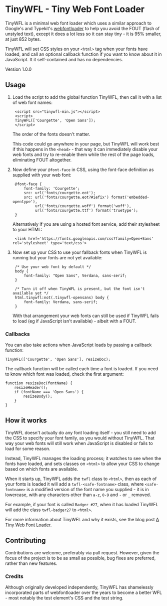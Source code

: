 # TinyWFL - Tiny Web Font Loader

TinyWFL is a minimal web font loader which uses a similar approach to Google's
and Typekit's [webfontloader](https://github.com/typekit/webfontloader/) to
help you avoid the FOUT (flash of unstyled text), except it does a lot less so
it can stay tiny - it is 95% smaller, at just 852 bytes.

TinyWFL will set CSS styles on your ``<html>`` tag when your fonts have loaded,
and call an optional callback function if you want to know about it in
JavaScript. It it self-contained and has no dependencies.

Version 1.0.0


## Usage

1. Load the script to add the global function TinyWFL, then call it with a list
   of web font names:

        <script src="tinywfl-min.js"></script>
        <script>
        TinyWFL(['Courgette', 'Open Sans']);
        </script>

   The order of the fonts doesn't matter.
   
   This code could go anywhere in your page, but TinyWFL will work best if this
   happens in the ``<head>`` - that way it can immediately disable your web
   fonts and try to re-enable them while the rest of the page loads,
   eliminating FOUT altogether.

2. Now define your ``@font-face`` in CSS, using the font-face definition as
   supplied with your web font:
   
        @font-face {
            font-family: 'Courgette';
            src: url('fonts/courgette.eot');
            src: url('fonts/courgette.eot?#iefix') format('embedded-opentype'),
                 url('fonts/courgette.woff') format('woff'),
                 url('fonts/courgette.ttf') format('truetype');
        }

   Alternatively if you are using a hosted font service, add their stylesheet
   to your HTML:
   
        <link href='https://fonts.googleapis.com/css?family=Open+Sans' rel='stylesheet' type='text/css'>

3. Now set up your CSS to use your fallback fonts when TinyWFL is running but
   your fonts are not yet available:
    
        /* Use your web font by default */
        body {
            font-family: "Open Sans", Verdana, sans-serif;
        }
        
        /* Turn it off when TinyWFL is present, but the font isn't available yet */
        html.tinywfl:not(.tinywfl-opensans) body {
            font-family: Verdana, sans-serif;
        }

   With that arrangement your web fonts can still be used if TinyWFL fails to
   load (eg if JavaScript isn't available) - albeit with a FOUT.


### Callbacks

You can also take actions when JavaScript loads by passing a callback function:

    TinyWFL(['Courgette', 'Open Sans'], resizeDoc);

The callback function will be called each time a font is loaded. If you need to
know which font was loaded, check the first argument:

    function resizeDoc(fontName) {
        resizeHeader();
        if (fontName === 'Open Sans') {
            resizeBody();
        }
    }


## How it works

TinyWFL doesn't actually do any font loading itself - you still need to add the
CSS to specify your font family, as you would without TinyWFL. That way your
web fonts will still work when JavaScript is disabled or fails to load for some
reason.

Instead, TinyWFL manages the loading process; it watches to see when the fonts
have loaded, and sets classes on ``<html>`` to allow your CSS to change based
on which fonts are available.

When it starts up, TinyWFL adds the ``twfl`` class to ``<html>``, then as
each of your fonts is loaded it will add a ``twfl-<safe-fontname>`` class,
where ``<safe-fontname>`` is a modified version of the font name you supplied -
it is in lowercase, with any characters other than ``a-z``, ``0-9`` and ``-``
or ``_`` removed.

For example, if your font is called ``Badger #27``, when it has loaded TinyWFL
will add the class ``twfl-badger27`` to ``<html>``.


For more information about TinyWFL and why it exists, see the blog post
[A Tiny Web Font Loader](http://radiac.net/blog/2015/09/tiny-web-font-loader/).


## Contributing

Contributions are welcome, preferably via pull request. However, given the
focus of the project is to be as small as possible, bug fixes are preferred,
rather than new features.

### Credits

Although originally developed independently, TinyWFL has shamelessly
incorporated parts of webfontloader over the years to become a better WFL -
most notably the test element's CSS and the test string.

